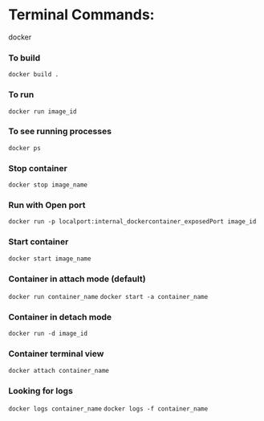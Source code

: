 # Terminal Commands:
docker
### To build 
`docker build .`

### To run
`docker run image_id`

### To see running processes
`docker ps`

### Stop container
`docker stop image_name`

### Run with Open port
`docker run -p localport:internal_dockercontainer_exposedPort image_id`

### Start container
`docker start image_name`

### Container in attach mode (default)
`docker run container_name`
`docker start -a container_name`

### Container in detach mode
`docker run -d image_id`

### Container terminal view
`docker attach container_name`

### Looking for logs
`docker logs container_name`
`docker logs -f container_name`